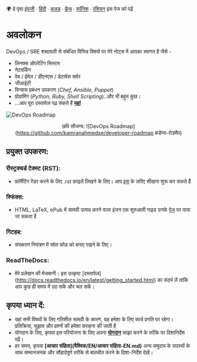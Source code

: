 :earth_africa: हे पृष्ठ [इंग्रजी](../../README.md) ∙ [हिंदी](../../global/HI/README_HI.md) ∙ [कन्नड](../../global/KN/README_KN.md) ∙ [फ्रेंच](../../global/FR/README_FR.md) ∙ [स्पॅनिश](../../global/ES/README_ES.md) ∙ [रशियन](../../global/RU/README_RU.md) इस पेज को पढ़ें

<h1> अवलोकन </h1>

DevOps / SRE शब्दावली से संबंधित विभिन्न विषयों पर मेरे नोट्स में आपका स्वागत है जैसे -

- लिनक्स ऑपरेटिंग सिस्टम
- नेटवर्किंग
- वेब / ईमेल / डीएनएस / डेटाबेस सर्वर
- जीआईटी
- विन्यास प्रबंधन उपकरण (_Chef, Ansible, Puppet_)
- प्रोग्रामिंग (_Python, Ruby, Shell Scripting_)..और भी बहुत कुछ।
- ...आप पूरा दस्तावेज़ पढ़ सकते हैं **[यहां](https://devops-notes.readthedocs.io/en/latest)**


![DevOps Roadmap](https://roadmap.sh/roadmaps/devops.png) <p align="center">छवि सौजन्य: ![DevOps Roadmap](https://github.com/kamranahmedse/developer-roadmap #डेप्स-रोडमैप)


<h2> प्रयुक्त उपकरण: </h2>

<h3> रीस्ट्रक्चर्ड टेक्स्ट (RST): </h3>

- फ़ॉर्मेटिंग रेंडर करने के लिए .rst फ़ाइलें लिखने के लिए। आप [इस](https://thomas-cokelaer.info/tutorials/sphinx/rest_syntax.html) के ज़रिए सीखना शुरू कर सकते हैं

<h3> स्फिंक्स: </h3>

- HTML, LaTeX, ePub में सामग्री उत्पन्न करने वाला इंजन एक शुरुआती गाइड उनके [पेज](http://www.sphinx-doc.org/en/master/index.html) पर पाया जा सकता है

<h3> गिटहब: </h3>

- संस्करण नियंत्रण में स्रोत कोड को बनाए रखने के लिए।


<h3> ReadTheDocs: </h3>

- मेरे प्रलेखन की मेजबानी। इस उत्कृष्ट [दस्तावेज़] (http://docs.readthedocs.io/en/latest/getting_started.html) का संदर्भ लें ताकि आप कुछ ही समय में उठ सकें और चल सकें।


<h2> कृपया ध्यान दें: </h2>

- यहां सभी विषयों के लिए गतिशील सामग्री के कारण, यह हमेशा के लिए कार्य प्रगति पर रहेगा। प्रतिक्रिया, सुझाव और प्रश्नों की हमेशा सराहना की जाती है
- योगदान के लिए, कृपया इस परियोजना के लिए अपना **[योगदान](global/HI/Contributing_HI.md)** साझा करने के तरीके पर दिशानिर्देश पढ़ें।
- हर समय, कृपया **[आचार संहिता](वैश्विक/EN/आचार संहिता-EN.md)** अन्य समुदाय के सदस्यों के साथ सम्मानजनक और सौहार्दपूर्ण तरीके से बातचीत करने के दिशा-निर्देश देखें।